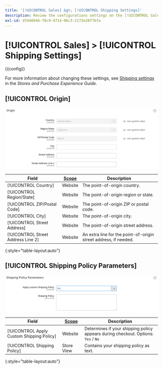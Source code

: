 ```yaml
---
title: '[!UICONTROL Sales] &gt; [!UICONTROL Shipping Settings]'
description: Review the configurations settings on the [!UICONTROL Sales] &gt; [!UICONTROL Shipping Settings] page of the Commerce Admin.
exl-id: d7d46946-f8c9-4714-96c3-2173e28f7bfa
---
```

# [!UICONTROL Sales] > [!UICONTROL Shipping Settings]

{{config}}

For more information about changing these settings, see [Shipping settings](../../stores-purchase/shipping-settings.md) in the _Stores and Purchase Experience Guide_.

## [!UICONTROL Origin]

![Origin](./assets/shipping-settings-origin.png)<!-- zoom -->

|Field|[Scope](../../getting-started/websites-stores-views.md#scope-settings)|Description|
|--- |--- |--- |
|[!UICONTROL Country]|Website|The point-of-origin country.|
|[!UICONTROL Region/State]|Website|The point-of-origin region or state.|
|[!UICONTROL ZIP/Postal Code]|Website|The point-of-origin ZIP or postal code.|
|[!UICONTROL City]|Website|The point-of-origin city.|
|[!UICONTROL Street Address]|Website|The point-of-origin street address.|
|[!UICONTROL Street Address Line 2]|Website|An extra line for the point-of-origin street address, if needed.|

{:style="table-layout:auto"}

## [!UICONTROL Shipping Policy Parameters]

![Shipping Policy Parameters](./assets/shipping-settings-shipping-policy-parameters.png)<!-- zoom -->

|Field|[Scope](../../getting-started/websites-stores-views.md#scope-settings)|Description|
|--- |--- |--- |
|[!UICONTROL Apply Custom Shipping Policy]|Website|Determines if your shipping policy appears during checkout. Options: `Yes` / `No`|
|[!UICONTROL Shipping Policy]|Store View|Contains your shipping policy as text.|

{:style="table-layout:auto"}

